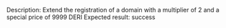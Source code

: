 Description: Extend the registration of a domain with a multiplier of 2 and a special price of 9999 DERI
Expected result: success